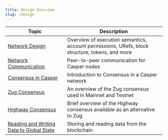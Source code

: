 ```yaml
---
title: Design Overview
slug: /design
---
```


| Topic                                                       | Description                                                                                    |
| ----------------------------------------------------------- | ---------------------------------------------------------------------------------------------- |
| [Network Design](./casper-design.md)                        | Overview of execution semantics, account permissions, URefs, block structure, tokens, and more                      |
| [Network Communication](./p2p.md)                           | Peer-to-peer communication for Casper nodes                                                         |
| [Consensus in Casper](./consensus.md)                       | Introduction to Consensus in a Casper network                                                       |
| [Zug Consensus](./zug.md)                                   | An overview of the Zug consensus used in Mainnet and Testnet                                                       |
| [Highway Consensus](./highway.md)                           | Brief overview of the Highway consensus available as an alternative to Zug                                            |
| [Reading and Writing Data to Global State](./reading-and-writing-to-the-blockchain.md) | Storing and reading data from the blockchain                                                |
